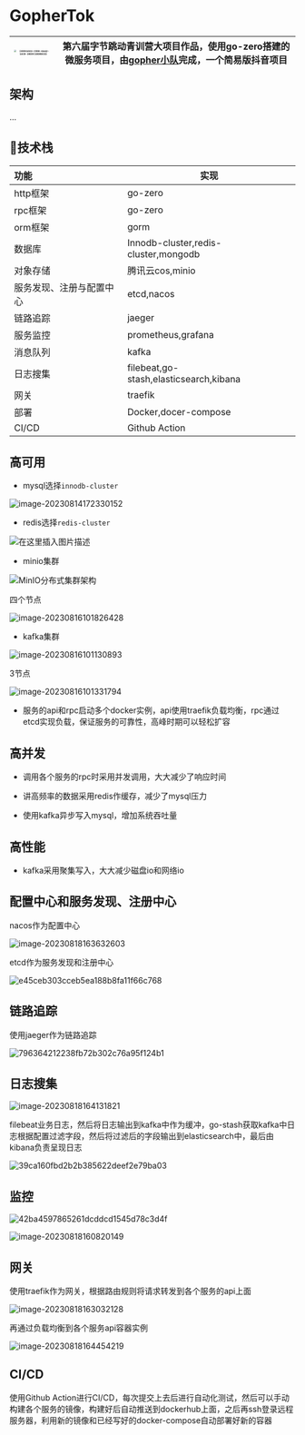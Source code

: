 # GopherTok

| <img src="https://raw.githubusercontent.com/liuxianloveqiqi/Xian-imagehost/main/image/202308222108323.png" alt="{09951663-C990-6AA2-14C8-28D9C1DDBDCD}" style="zoom: 25%;" /> | 第六届字节跳动青训营大项目作品，使用go-zero搭建的微服务项目，由[gopher小队](https://github.com/GophersTeam/GopherTok)完成，一个简易版抖音项目 |
| ------------------------------------------------------------ | ------------------------------------------------------------ |





## 架构

...

## 🚀技术栈

| 功能                     | 实现                                   |
| :----------------------- | -------------------------------------- |
| http框架                 | go-zero                                |
| rpc框架                  | go-zero                                |
| orm框架                  | gorm                                   |
| 数据库                   | Innodb-cluster,redis-cluster,mongodb   |
| 对象存储                 | 腾讯云cos,minio                        |
| 服务发现、注册与配置中心 | etcd,nacos                             |
| 链路追踪                 | jaeger                                 |
| 服务监控                 | prometheus,grafana                     |
| 消息队列                 | kafka                                  |
| 日志搜集                 | filebeat,go-stash,elasticsearch,kibana |
| 网关                     | traefik                                |
| 部署                     | Docker,docer-compose                   |
| CI/CD                    | Github Action                          |

## 高可用

* mysql选择`innodb-cluster`

![image-20230814172330152](https://raw.githubusercontent.com/liuxianloveqiqi/Xian-imagehost/main/image/image-20230814172330152.png)



* redis选择`redis-cluster`

![在这里插入图片描述](https://raw.githubusercontent.com/liuxianloveqiqi/Xian-imagehost/main/image/watermark,type_ZmFuZ3poZW5naGVpdGk,shadow_10,text_aHR0cHM6Ly9ibG9nLmNzZG4ubmV0L3lyeDQyMDkwOQ==,size_16,color_FFFFFF,t_70.png)

* minio集群

![MinIO分布式集群架构](https://raw.githubusercontent.com/liuxianloveqiqi/Xian-imagehost/main/image/a36949e0b971475499fd9ec95ad3b32d~tplv-k3u1fbpfcp-zoom-in-crop-mark:4536:0:0:0-20230718162200891-20230814172546027.awebp)

四个节点

![image-20230816101826428](https://raw.githubusercontent.com/liuxianloveqiqi/Xian-imagehost/main/image/image-20230816101826428.png)

* kafka集群

![image-20230816101130893](https://raw.githubusercontent.com/liuxianloveqiqi/Xian-imagehost/main/image/image-20230816101130893.png)

3节点

![image-20230816101331794](https://raw.githubusercontent.com/liuxianloveqiqi/Xian-imagehost/main/image/image-20230816101331794.png)

* 服务的api和rpc启动多个docker实例，api使用traefik负载均衡，rpc通过etcd实现负载，保证服务的可靠性，高峰时期可以轻松扩容

## 高并发

* 调用各个服务的rpc时采用并发调用，大大减少了响应时间
* 讲高频率的数据采用redis作缓存，减少了mysql压力

* 使用kafka异步写入mysql，增加系统吞吐量

## 高性能

* kafka采用聚集写入，大大减少磁盘io和网络io

## 配置中心和服务发现、注册中心

nacos作为配置中心

![image-20230818163632603](https://raw.githubusercontent.com/liuxianloveqiqi/Xian-imagehost/main/image/image-20230818163632603.png)

etcd作为服务发现和注册中心

![e45ceb303cceb5ea188b8fa11f66c768](https://raw.githubusercontent.com/liuxianloveqiqi/Xian-imagehost/main/image/e45ceb303cceb5ea188b8fa11f66c768.png)

## 链路追踪

使用jaeger作为链路追踪

![796364212238fb72b302c76a95f124b1](https://raw.githubusercontent.com/liuxianloveqiqi/Xian-imagehost/main/image/796364212238fb72b302c76a95f124b1.png)

## 日志搜集

![image-20230818164131821](https://raw.githubusercontent.com/liuxianloveqiqi/Xian-imagehost/main/image/image-20230818164131821.png)

filebeat业务日志，然后将日志输出到kafka中作为缓冲，go-stash获取kafka中日志根据配置过滤字段，然后将过滤后的字段输出到elasticsearch中，最后由kibana负责呈现日志

![39ca160fbd2b2b385622deef2e79ba03](https://raw.githubusercontent.com/liuxianloveqiqi/Xian-imagehost/main/image/39ca160fbd2b2b385622deef2e79ba03.png)

## 监控



![42ba4597865261dcddcd1545d78c3d4f](https://raw.githubusercontent.com/liuxianloveqiqi/Xian-imagehost/main/image/42ba4597865261dcddcd1545d78c3d4f.png)

![image-20230818160820149](https://raw.githubusercontent.com/liuxianloveqiqi/Xian-imagehost/main/image/image-20230818160820149.png)

## 网关

使用traefik作为网关，根据路由规则将请求转发到各个服务的api上面

![image-20230818163032128](https://raw.githubusercontent.com/liuxianloveqiqi/Xian-imagehost/main/image/image-20230818163032128.png)

再通过负载均衡到各个服务api容器实例

![image-20230818164454219](https://raw.githubusercontent.com/liuxianloveqiqi/Xian-imagehost/main/image/image-20230818164454219.png)

## CI/CD

使用Github Action进行CI/CD，每次提交上去后进行自动化测试，然后可以手动构建各个服务的镜像，构建好后自动推送到dockerhub上面，之后再ssh登录远程服务器，利用新的镜像和已经写好的docker-compose自动部署好新的容器
